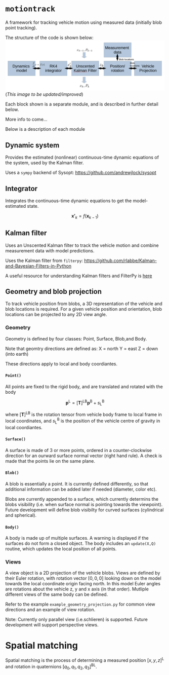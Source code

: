 # `motiontrack`

A framework for tracking vehicle motion using measured data (initially blob point tracking). 

The structure of the code is shown below: 
![alt text](../../docs/img/tracker_screenshot.png?raw=true "tracker_outline")
(*This image to be updated/improved*)

Each block shown is a separate module, and is described in further detail below.

More info to come...


Below is a description of each module

## Dynamic system

Provides the estimated (nonlinear) continuous-time dynamic equations of the system, used by the Kalman filter. 

Uses a `sympy` backend of Sysopt:
https://github.com/andrewjlock/sysopt

## Integrator

Integrates the continuous-time dynamic equations to get the model-estimated state. 

$$ \boldsymbol{x'}_k = f( \boldsymbol{x} _{k-1} ) $$

## Kalman filter

Uses an Unscented Kalman filter to track the vehicle motion and combine measurement data with model predictions.

Uses the Kalman filter from `filterpy`:
https://github.com/rlabbe/Kalman-and-Bayesian-Filters-in-Python

A useful resource for understanding Kalman filters and FilterPy is [here](https://nbviewer.org/github/rlabbe/Kalman-and-Bayesian-Filters-in-Python/blob/master/table_of_contents.ipynb)

<!-- TODO: Add more detail -->

## Geometry and blob projection

To track vehicle position from blobs, a 3D representation of the vehicle and blob locations is required.
For a given vehicle position and orientation, blob locations can be projected to any 2D view angle.

### Geometry

Geometry is defined by four classes: Point, Surface, Blob,and Body.

Note that geomtry directions are defined as:
X = north
Y = east
Z = down (into earth)

These directions apply to local and body coordiantes.

#### `Point()`
All points are fixed to the rigid body, and are translated and rotated with the body

$$ \boldsymbol{p} ^\mathrm{L} = [\boldsymbol{T}] ^\mathrm{LB} \boldsymbol{p} ^\mathrm{B} + s ^\mathrm{B} _\mathrm{L} $$


where $[\boldsymbol{T}] ^\mathrm{LB}$ is the rotation tensor from vehicle body frame to local frame in local coordinates, and $s ^\mathrm{B} _\mathrm{L}$ is the position of the vehicle centre of gravity in local coordiantes. 

#### `Surface()`
A surface is made of 3 or more points, ordered in a counter-clockwise direction for an ourward surface normal vector (right hand rule).
A check is made that the points lie on the same plane. 

#### `Blob()` 
A blob is essentially a point.
It is currently defined differently, so that additional information can be added later if needed (diameter, color etc).

Blobs are currently appended to a surface, which currently determins the blobs visibility (i.e. when surface normal is pointing towards the viewpoint). 
Future development will define blob visibilty for curved surfaces (cylindrical and spherical). 

#### `Body()`
A body is made up of multiple surfaces.
A warning is displayed if the surfaces do not form a closed object.
The body includes an `update(X,Q)` routine, which updates the local position of all points. 

### Views
A view object is a 2D projection of the vehicle blobs.
Views are defined by their Euler rotation, with rotation vector $[0,0,0]$ looking down on the model towards the local coordinate origin facing north.
In this model Euler angles are rotations about the vehicle z, y and x axis (in that order).
Mutliple different views of the same body can be defined. 

Refer to the example `example_geometry_projection.py` for common view directions and an example of view rotation.

Note: Currently only parallel view (i.e.schlieren) is supported.
Future development will support perspective views.

# Spatial matching
Spatial matching is the process of determining a measured position $[x,y,z] ^\mathrm{L}$ and rotation in quaternions $[q_0,q_1,q_2,q_3] ^\mathrm{BL}$.




